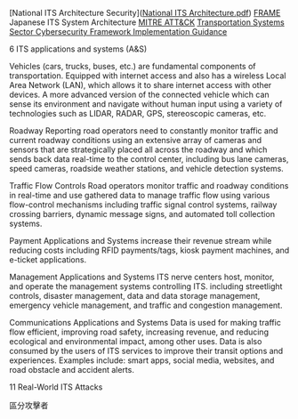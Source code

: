 [National ITS Architecture Security]([National ITS Architecture.pdf](file:///E:/Research/ITS%E8%B3%87%E5%AE%89/National%20ITS%20Architecture.pdf))
[FRAME](FRAME)
Japanese ITS System Architecture
[MITRE ATT&CK](https://attack.mitre.org/)
[Transportation Systems Sector Cybersecurity Framework Implementation Guidance](https://www.cisa.gov/sites/default/files/publications/tss-cybersecurity-framework-implementation-guide-2016-508v2_0.pdf)

6 ITS applications and systems (A&S)

Vehicles (cars, trucks, buses, etc.) are fundamental components of transportation. Equipped with internet access and also has a wireless Local Area Network (LAN), which allows it to share internet access with other devices. A more advanced version of the connected vehicle which can sense its environment and navigate without human input using a variety of technologies such as LIDAR, RADAR, GPS, stereoscopic cameras, etc.

Roadway Reporting
road operators need to constantly monitor traffic and current roadway conditions using an extensive array of cameras and sensors that are strategically placed all across the roadway and which sends back data real-time to the control center, including bus lane cameras, speed cameras, roadside weather stations, and vehicle detection systems.

Traffic Flow Controls
Road operators monitor traffic and roadway conditions in real-time and use gathered data to manage traffic flow using various flow-control mechanisms including traffic signal control systems, railway crossing barriers, dynamic message signs, and automated toll collection systems.

Payment Applications and Systems
increase their revenue stream while reducing costs including RFID payments/tags, kiosk payment machines, and e-ticket applications.


Management Applications and Systems
ITS nerve centers host, monitor, and operate the management systems controlling ITS. including streetlight controls, disaster management, data and data storage management, emergency vehicle management, and traffic and congestion management.

Communications Applications and Systems
Data is used for making traffic flow efficient, improving road safety, increasing revenue, and reducing ecological and environmental impact, among other uses. Data is also consumed by the users of ITS services to improve their transit options and experiences. Examples include: smart apps, social media, websites, and road obstacle and accident alerts.

11 Real-World ITS Attacks

區分攻擊者



